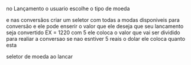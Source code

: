 no Lançamento o usuario escolhe o tipo de moeda

e nas conversãos criar um seletor com todas a modas disponiveis para conversão  e ele pode enserir o valor que ele deseja que seu lancamento seja convertido EX = 1220 com 5  ele coloca o valor que vai ser dividido para realiar a conversao
se nao esntiver 5 reais o dolar ele coloca quanto esta

seletor de moeda ao lancar